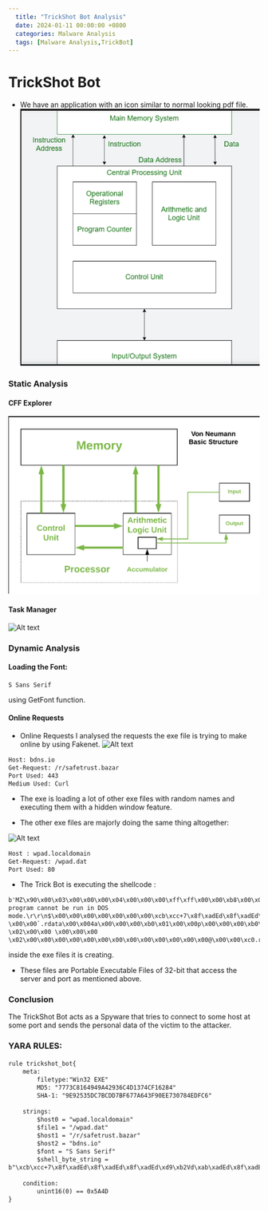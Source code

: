 ```yaml
---
  title: "TrickShot Bot Analysis"
  date: 2024-01-11 00:00:00 +0800
  categories: Malware Analysis
  tags: [Malware Analysis,TrickBot]
---
```



# TrickShot Bot


- We have an application with an icon similar to normal looking pdf file.
![Alt text](images/image1.png)


### Static Analysis

#### CFF Explorer
![Alt text](images/image.png)

#### Task Manager
![Alt text](images/image3.png)

### Dynamic Analysis

#### Loading the Font:
```
S Sans Serif
```
using GetFont function.

#### Online Requests

- Online Requests
I analysed the requests the exe file is trying to make online by using Fakenet.
![Alt text](images/image5.png)

```
Host: bdns.io
Get-Request: /r/safetrust.bazar
Port Used: 443
Medium Used: Curl
```

- The exe is loading a lot of other exe files with random names and executing them with a hidden window feature.

- The other exe files are majorly doing the same thing altogether:

![Alt text](images/image4.png)

```
Host : wpad.localdomain
Get-Request: /wpad.dat
Port Used: 80
```
- The Trick Bot is executing the shellcode :
```
b'MZ\x90\x00\x03\x00\x00\x00\x04\x00\x00\x00\xff\xff\x00\x00\xb8\x00\x00\x00\x00\x00\x00\x00@\x00\x00\x00\x00\x00\x00\x00\x00\x00\x00\x00\x00\x00\x00\x00\x00\x00\x00\x00\x00\x00\x00\x00\x00\x00\x00\x00\x00\x00\x00\x00\x00\x00\x00\x00\xe8\x00\x00\x00\x0e\x1f\xba\x0e\x00\xb4\t\xcd!\xb8\x01L\xcd!This program cannot be run in DOS mode.\r\r\n$\x00\x00\x00\x00\x00\x00\x00\xcb\xcc+7\x8f\xadEd\x8f\xadEd\x8f\xadEd\xd9\xb2Vd\xab\xadEd\x8f\xadEd\x82\xadEd\xed\xb2Vd\x9e\xadEd\x8f\xadDd\x18\xacEd\x0c\xb1Kd\x94\xadEdg\xb2Od\x18\xadEdg\xb2Nd\xc0\xadEd7\xabCd\x8e\xadEdRich\x8f\xadEd\x00\x00\x00\x00\x00\x00\x00\x00\x00\x00\x00\x00\x00\x00\x00\x00PE\x00\x00L\x01\x04\x00A\xb2!_\x00\x00\x00\x00\x00\x00\x00\x00\xe0\x00\x0f\x01\x0b\x01\x06\x00\x00\xa0\x01\x00\x00P\x05\x00\x00\x00\x00\x00"b\x00\x00\x00\x10\x00\x00\x00\xb0\x01\x00\x00\x00@\x00\x00\x10\x00\x00\x00\x10\x00\x00\x04\x00\x00\x00\x00\x00\x00\x00\x04\x00\x00\x00\x00\x00\x00\x00\x00\x00\x07\x00\x00\x10\x00\x00\x00\x00\x00\x00\x02\x00\x00\x00\x00\x00\x10\x00\x00\x10\x00\x00\x00\x00\x10\x00\x00\x10\x00\x00\x00\x00\x00\x00\x10\x00\x00\x00\x00\x00\x00\x00\x00\x00\x00\x008\xfd\x01\x00\xb4\x00\x00\x00\x00\x80\x02\x00\xb0t\x04\x00\x00\x00\x00\x00\x00\x00\x00\x00\x00\x00\x00\x00\x00\x00\x00\x00\x00\x00\x00\x00\x00\x00\x00\x00\x00\x00\x00\x00\x00\x00\x00\x00\x00\x00\x00\x00\x00\x00\x00\x00\x00\x00\x00\x00\x00\x00\x00\x00\x00\x00\x00\x00\x00\x00\x00\x00\x00\x00\x00\x00\x00\x00\x00\x00\x00\x00\x00\x00\x00\x00\x00\x00\x00\xb0\x01\x00\xd0\x03\x00\x00\x00\x00\x00\x00\x00\x00\x00\x00\x00\x00\x00\x00\x00\x00\x00\x00\x00\x00\x00\x00\x00\x00\x00\x00.text\x00\x00\x00}\x90\x01\x00\x00\x10\x00\x00\x00\xa0\x01\x00\x00\x10\x00\x00\x00\x00\x00\x00\x00\x00\x00\x00\x00\x00\x00\x00 \x00\x00`.rdata\x00\x004a\x00\x00\x00\xb0\x01\x00\x00p\x00\x00\x00\xb0\x01\x00\x00\x00\x00\x00\x00\x00\x00\x00\x00\x00\x00\x00@\x00\x00@.data\x00\x00\x00\xccY\x00\x00\x00 \x02\x00\x00 \x00\x00\x00 \x02\x00\x00\x00\x00\x00\x00\x00\x00\x00\x00\x00\x00\x00@\x00\x00\xc0.rsrc\x00\x00\x00\xb0t\x04\x00\x00\x80\x02\x00\x00\x80\x04\x00\x00@\x02\x00\x00\x00\x00\x00\x00\x00\x00\x00\x00\x00\x00\x00@\x00\x00@\x0
```
inside the exe files it is creating.

- These files are Portable Executable Files of 32-bit that access the server and port as mentioned above.

### Conclusion

The TrickShot Bot acts as a Spyware that tries to connect to some host at some port and sends the personal data of the victim to the attacker.

### YARA RULES:

```
rule trickshot_bot{
    meta: 
        filetype:"Win32 EXE"
        MD5: "7773C8164949A42936C4D1374CF16284"
        SHA-1: "9E92535DC7BCDD7BF677A643F90EE730784EDFC6"
    
    strings:
        $host0 = "wpad.localdomain"
        $file1 = "/wpad.dat"
        $host1 = "/r/safetrust.bazar"
        $host2 = "bdns.io"
        $font = "S Sans Serif"
        $shell_byte_string = b"\xcb\xcc+7\x8f\xadEd\x8f\xadEd\x8f\xadEd\xd9\xb2Vd\xab\xadEd\x8f\xadEd\x82\xadEd\xed\xb2Vd\x9e\xadEd\x8f\xadDd\x18\xacEd\x0c\xb1Kd\x94\xadEdg\xb2Od\x18\xadEdg\xb2Nd\xc0\xadEd7\xabCd\x8e\xadEdRich\x8f\xadEd"
        
    condition:
        unint16(0) == 0x5A4D
}
```






